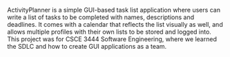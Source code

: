 ActivityPlanner is a simple GUI-based task list application
where users can write a list of tasks to be completed with
names, descriptions and deadlines. It comes with a calendar
that reflects the list visually as well, and allows multiple
profiles with their own lists to be stored and logged into. 
This project was for CSCE 3444 Software Engineering, where we 
learned the SDLC and how to create GUI applications as a team.
